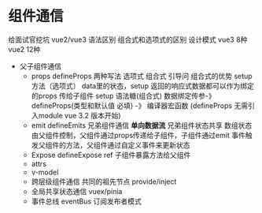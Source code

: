 # 组件通信
给面试官挖坑
vue2/vue3 语法区别
组合式和选项式的区别
设计模式
vue3 8种 vue2 12种

- 父子组件通信
  - props defineProps
    两种写法 选项式 组合式  引导问 组合式的优势
    setup方法（选项式） data里的状态，setup 返回的响应式数据都可以作为绑定的props 传给子组件
    setup 语法糖(组合式)
    数据绑定传参-》defineProps(类型和默认值 必填) -》 编译器宏函数 (defineProps 无需引入module vue 3.2 版本开始)
  - emit defineEmits  兄弟组件通信
    **单向数据流** 兄弟组件状态共享 数组状态由父组件控制，父组件通过props传递给子组件，子组件通过emit 事件触发父组件的方法，父组件通过自定义事件来更新状态
  - Expose defineExpose ref
    子组件暴露方法给父组件
  - attrs
  - v-model
  - 跨层级组件通信 共同的祖先节点
    provide/inject
  - 全局共享状态通信 vuex/pinia
  - 事件总线 eventBus 订阅发布者模式

